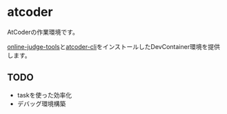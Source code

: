 # atcoder
AtCoderの作業環境です。

[online-judge-tools](https://github.com/online-judge-tools/oj/blob/master/docs/getting-started.ja.md)と[atcoder-cli](https://www.npmjs.com/package/atcoder-cli)をインストールしたDevContainer環境を提供します。


## TODO
- taskを使った効率化
- デバッグ環境構築